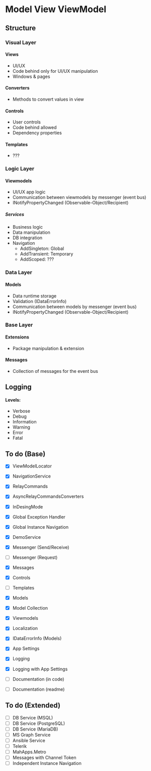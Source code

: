 # Model View ViewModel



## Structure

### Visual Layer

#### Views

- UI/UX
- Code behind only for UI/UX manipulation
- Windows & pages

#### Converters

- Methods to convert values in view

#### Controls

- User controls
- Code behind allowed 
- Dependency properties

#### Templates

- ???

### Logic Layer

#### Viewmodels

- UI/UX app logic 
- Communication between viewmodels by messenger (event bus)
- INotifyPropertyChanged (Observable-Object/Recipient)

##### Services

- Business logic
- Data manipulation
- DB integration
- Navigation
  - AddSingleton: Global
  - AddTransient: Temporary
  - AddScoped: ???

### Data Layer

#### Models

- Data runtime storage
- Validation (IDataErrorInfo)
- Communication between models by messenger (event bus)
- INotifyPropertyChanged (Observable-Object/Recipient)

### Base Layer

#### Extensions

- Package manipulation & extension

#### Messages

- Collection of messages for the event bus



## Logging

#### Levels:

- Verbose
- Debug
- Information
- Warning
- Error
- Fatal



## To do (Base)

- [x] ViewModelLocator
- [x] NavigationService
- [x] RelayCommands
- [x] AsyncRelayCommandsConverters
- [x] InDesingMode
- [x] Global Exception Handler
- [x] Global Instance Navigation
- [x] DemoService
- [x] Messenger (Send/Receive)
- [ ] Messenger (Request)
- [x] Messages
- [x] Controls
- [ ] Templates
- [x] Models
- [x] Model Collection
- [x] Viewmodels
- [x] Localization
- [x] IDataErrorInfo (Models)
- [x] App Settings
- [x] Logging
- [x] Logging with App Settings
- [ ] Documentation (in code)
- [ ] Documentation (readme)



## To do (Extended)

- [ ] DB Service (MSQL)
- [ ] DB Service (PostgreSQL)
- [ ] DB Service (MariaDB)
- [ ] MS Graph Service
- [ ] Ansible Service
- [ ] Telerik 
- [ ] MahApps.Metro
- [ ] Messages with Channel Token
- [ ] Independent Instance Navigation 
